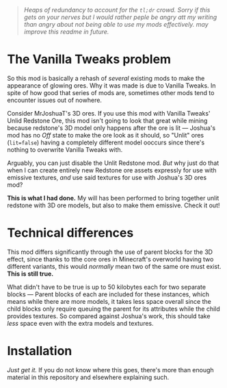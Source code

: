 > _Heaps of redundancy to account for the `tl;dr` crowd. Sorry if this gets on your nerves but I would rather peple be angry att my writing than angry about not being able to use my mods effectively. may improve this readme in future._

# The Vanilla Tweaks problem
So this mod is basically a rehash of _several_ existing mods to make the appearance of glowing ores. Why it was made is due to Vanilla Tweaks. In spite of how good that series of mods are, sometimes other mods tend to encounter issues out of nowhere.

Consider MrJoshuaT's 3D ores. If you use this mod with Vanilla Tweaks' Unlid Redstone Ore, this mod isn't going to look that great while mining because redstone's 3D model only happens after the ore is lit — Joshua's mod has no _Off_ state to make the ore look as it should, so "Unlit" ores (`lit=false`) having a completely different model ooccurs since there's nothing to overwrite Vanilla Tweaks with.

Arguably, you can just disable the Unlit Redstone mod. _But_ why just do that when I can create entirely new Redstone ore assets expressly for use with emissive textures, _and_ use said textures for use with Joshua's 3D ores mod?

**This is what I had done.** My will has been performed to bring together unlit redstone with 3D ore models, but also to make them emissive. Check it out!

# Technical differences
This mod differs significantly through the use of parent blocks for the 3D effect, since thanks to tthe core ores in Minecraft's overworld having two different variants, this would _normally_ mean two of the same ore must exist. **This is still true.**

What didn't have to be true is up to 50 kilobytes each for two separate blocks — Parent blocks of each are included for these instances, which means while there are more models, it takes less space overall since the child blocks only require queuing the parent for its attributes while the child provides textures. So compared against Joshua's work, this should take _less_ space even with the extra models and textures.

# Installation
_Just get it._ If you do not know where this goes, there's more than enough material in this repository and elsewhere explaining such.
